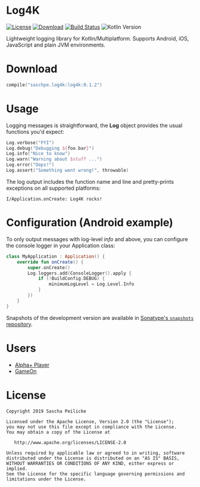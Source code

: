 # Log4K
[![License](http://img.shields.io/:license-apache-blue.svg)](http://www.apache.org/licenses/LICENSE-2.0.html)
[![Download](https://api.bintray.com/packages/saschpe/maven/log4k/images/download.svg)](https://bintray.com/saschpe/maven/log4k/0.1.2)
[![Build Status](https://github.com/saschpe/log4k/workflows/.github/workflows/main.yml/badge.svg)](https://github.com/saschpe/log4k/actions)
![Kotlin Version](https://img.shields.io/badge/kotlin-v1.3.60-F88909?style=flat&logo=kotlin)

Lightweight logging library for Kotlin/Multiplatform. Supports Android, iOS,
JavaScript and plain JVM environments.

# Download
```kotlin
compile("saschpe.log4k:log4k:0.1.2")
```

# Usage
Logging messages is straightforward, the **Log** object provides the usual
functions you'd expect:

```kotlin
Log.verbose("FYI")
Log.debug("Debugging ${foo.bar}")
Log.info("Nice to know")
Log.warn("Warning about $stuff ...")
Log.error("Oops!")
Log.assert("Something went wrong!", throwable)
```

The log output includes the function name and line and pretty-prints exceptions
on all supported platforms:

    I/Application.onCreate: Log4K rocks!

# Configuration (Android example)
To only output messages with log-level *info* and above, you can configure the
console logger in your Application class:

```kotlin
class MyApplication : Application() {
    override fun onCreate() {
        super.onCreate()
        Log.loggers.add(ConsoleLogger().apply {
            if (!BuildConfig.DEBUG) {
                minimumLogLevel = Log.Level.Info
            }
        })
    }
}
```

Snapshots of the development version are available in [Sonatype's `snapshots` repository][sonatype].

# Users
 - [Alpha+ Player](https://play.google.com/store/apps/details?id=saschpe.alphaplus)
 - [GameOn](https://play.google.com/store/apps/details?id=saschpe.gameon)

# License

    Copyright 2019 Sascha Peilicke

    Licensed under the Apache License, Version 2.0 (the "License");
    you may not use this file except in compliance with the License.
    You may obtain a copy of the License at

       http://www.apache.org/licenses/LICENSE-2.0

    Unless required by applicable law or agreed to in writing, software
    distributed under the License is distributed on an "AS IS" BASIS,
    WITHOUT WARRANTIES OR CONDITIONS OF ANY KIND, either express or implied.
    See the License for the specific language governing permissions and
    limitations under the License.


 [sonatype]: https://oss.sonatype.org/content/repositories/snapshots/
